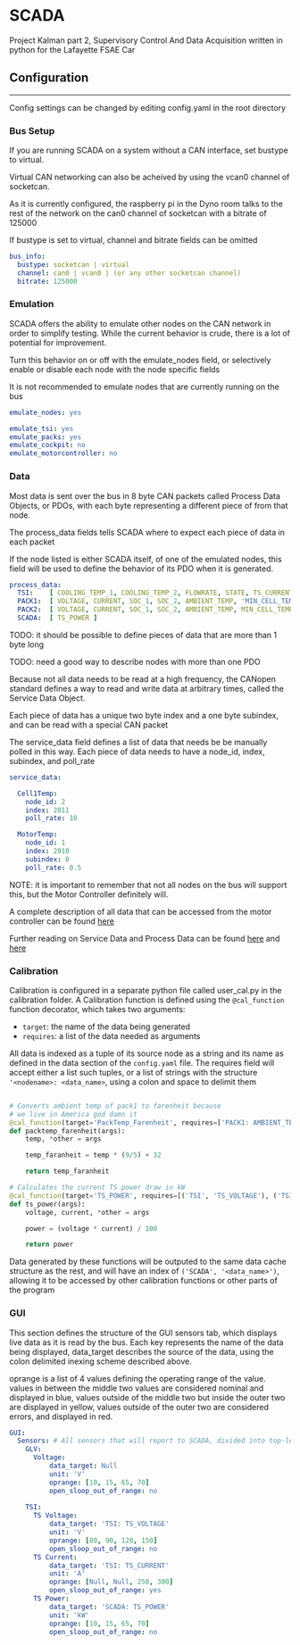 # SCADA
Project Kalman part 2, Supervisory Control And Data Acquisition written in python for the Lafayette FSAE Car

## Configuration
---

Config settings can be changed by editing config.yaml in the root directory

### Bus Setup

If you are running SCADA on a system without a CAN interface, set bustype to virtual.

Virtual CAN networking can also be acheived by using the vcan0 channel of socketcan.

As it is currently configured, the raspberry pi in the Dyno room talks to the rest of
the network on the can0 channel of socketcan with a bitrate of 125000

If bustype is set to virtual, channel and bitrate fields can be omitted

```yaml
bus_info:
  bustype: socketcan | virtual
  channel: can0 | vcan0 | (or any other socketcan channel)
  bitrate: 125000
```

### Emulation

SCADA offers the ability to emulate other nodes on the CAN network in order to simplify testing.
While the current behavior is crude, there is a lot of potential for improvement.

Turn this behavior on or off with the emulate_nodes field, or selectively enable or disable
each node with the node specific fields

It is not recommended to emulate nodes that are currently running on the bus

```yaml
emulate_nodes: yes

emulate_tsi: yes
emulate_packs: yes
emulate_cockpit: no
emulate_motorcontroller: no
```

### Data

Most data is sent over the bus in 8 byte CAN packets called Process Data Objects, or PDOs,
with each byte representing a different piece of from that node.

The process_data fields tells SCADA where to expect each piece of data in each packet

If the node listed is either SCADA itself, of one of the emulated nodes, this field will be used
to define the behavior of its PDO when it is generated.

```yaml
process_data:
  TSI:    [ COOLING_TEMP_1, COOLING_TEMP_2, FLOWRATE, STATE, TS_CURRENT, TS_VOLTAGE ]
  PACK1:  [ VOLTAGE, CURRENT, SOC_1, SOC_2, AMBIENT_TEMP, 'MIN_CELL_TEMP', AVG_CELL_TEMP, MAX_CELL_TEMP ]
  PACK2:  [ VOLTAGE, CURRENT, SOC_1, SOC_2, AMBIENT_TEMP, MIN_CELL_TEMP, AVG_CELL_TEMP, MAX_CELL_TEMP ]
  SCADA:  [ TS_POWER ]
```

TODO: it should be possible to define pieces of data that are more than 1 byte long

TODO: need a good way to describe nodes with more than one PDO


Because not all data needs to be read at a high frequency, the CANopen standard defines a way to
read and write data at arbitrary times, called the Service Data Object.

Each piece of data has a unique two byte index and a one byte subindex, and can be read with a special CAN packet

The service_data field defines a list of data that needs be be manually polled in this way. Each piece of data needs
to have a node_id, index, subindex, and poll_rate

```yaml
service_data:

  Cell1Temp:
    node_id: 2
    index: 2011
    poll_rate: 10

  MotorTemp:
    node_id: 1
    index: 2010
    subindex: 0
    poll_rate: 0.5
```

NOTE: it is important to remember that not all nodes on the bus will support this,
but the Motor Controller definitely will.

A complete description of all data that can be accessed from the motor controller can be found
[here](https://docplayer.net/48431275-Emdrive-firmware-specifications.html)

Further reading on Service Data and Process Data can be found
[here](http://www.byteme.org.uk/canopenparent/canopen/sdo-service-data-objects-canopen/)
and
[here](http://www.byteme.org.uk/canopenparent/canopen/pdo-process-data-objects-canopen/)

### Calibration

Calibration is configured in a separate python file called user_cal.py in the calibration folder.
A Calibration function is defined using the `@cal_function` function decorator, which takes
two arguments:

- `target`: the name of the data being generated
- `requires`: a list of the data needed as arguments

All data is indexed as a tuple of its source node as a string and its name as defined in the
data section of the `config.yaml` file. The requires field will accept either a list such tuples,
or a list of strings with the structure `'<nodename>: <data_name>`, using a colon and space to delimit them


```python

# Converts ambient temp of pack1 to farenheit because
# we live in America god damn it
@cal_function(target='PackTemp_Farenheit', requires=['PACK1: AMBIENT_TEMP'])
def packtemp_farenheit(args):
	temp, *other = args

	temp_faranheit = temp * (9/5) + 32

	return temp_faranheit

# Calculates the current TS power draw in kW
@cal_function(target='TS_POWER', requires=[('TSI', 'TS_VOLTAGE'), ('TSI', 'TS_CURRENT')])
def ts_power(args):
	voltage, current, *other = args

	power = (voltage * current) / 100

	return power
```

Data generated by these functions will be outputed to the same data cache structure as the rest,
and will have an index of `('SCADA', '<data_name>')`, allowing it to be accessed by other
calibration functions or other parts of the program


### GUI

This section defines the structure of the GUI sensors tab, which displays live data as it is read by
the bus. Each key represents the name of the data being displayed, data_target describes the source of the data,
using the colon delimited inexing scheme described above.

oprange is a list of 4 values defining the operating range of the value.
values in between the middle two values are considered nominal and displayed in blue,
values outside of the middle two but inside the outer two are displayed in yellow,
values outside of the outer two are considered errors, and displayed in red.

```yaml
GUI:
  Sensors: # All sensors that will report to SCADA, divided into top-level groups
    GLV:
      Voltage:
          data_target: Null
          unit: 'V'
          oprange: [10, 15, 65, 70]
          open_sloop_out_of_range: no
    
    TSI:
      TS Voltage:
          data_target: 'TSI: TS_VOLTAGE'
          unit: 'V'
          oprange: [80, 90, 120, 150]
          open_sloop_out_of_range: no
      TS Current:
          data_target: 'TSI: TS_CURRENT'
          unit: 'A'
          oprange: [Null, Null, 250, 300]
          open_sloop_out_of_range: yes
      TS Power:
          data_target: 'SCADA: TS_POWER'
          unit: 'kW'
          oprange: [10, 15, 65, 70]
          open_sloop_out_of_range: no
```

